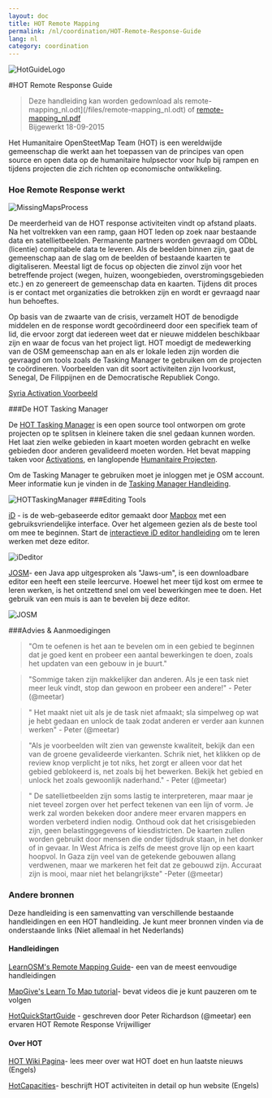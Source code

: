 ```yaml
---
layout: doc
title: HOT Remote Mapping  
permalink: /nl/coordination/HOT-Remote-Response-Guide 
lang: nl
category: coordination
---
```

![HotGuideLogo](http://hot.openstreetmap.org/sites/default/themes/hot/logo.png)

#HOT Remote Response Guide  

> Deze handleiding kan worden gedownload als  remote-mapping_nl.odt](/files/remote-mapping_nl.odt) of [remote-mapping_nl.pdf](/files/remote-mapping_nl.pdf)  
> Bijgewerkt 18-09-2015

Het Humanitaire OpenSteetMap Team (HOT) is een wereldwijde gemeenschap die werkt aan het toepassen van de principes van open source en open data op de humanitaire hulpsector voor hulp bij rampen en tijdens projecten die zich richten op economische ontwikkeling. 

### Hoe Remote Response werkt 

![MissingMapsProcess](http://hot.openstreetmap.org/sites/default/files/styles/large/public/process.png?itok=jlAYWov0)

De meerderheid van de HOT response activiteiten vindt op afstand plaats. Na het voltrekken van een ramp, gaan HOT leden op zoek naar bestaande data en satellietbeelden. Permanente partners worden gevraagd om ODbL (licentie) compitabele data te leveren. Als de beelden binnen zijn, gaat de gemeenschap aan de slag om de beelden of bestaande kaarten te digitaliseren. Meestal ligt de focus op objecten die zinvol zijn voor het betreffende project (wegen, huizen, woongebieden, overstromingsgebieden etc.) en zo genereert de gemeenschap data en kaarten. Tijdens dit proces is er contact met organizaties die betrokken zijn en wordt er gevraagd naar hun behoeftes.

Op basis van de zwaarte van de crisis, verzamelt HOT de benodigde middelen en de response wordt gecoördineerd door een specifiek team of lid, die ervoor zorgt dat iedereen weet dat er nieuwe middelen beschikbaar zijn en waar de focus van het project ligt. HOT moedigt de medewerking van de OSM gemeenschap aan en als er lokale leden zijn worden die gevraagd om  tools zoals de Tasking Manager te gebruiken om de projecten te coördineren. Voorbeelden van dit soort activiteiten zijn Ivoorkust, Senegal, De Filippijnen en de Democratische Republiek Congo.

[Syria Activation Voorbeeld](http://hot.openstreetmap.org/updates/2013-01-28_syria_activation)

###De HOT Tasking Manager 

De [HOT Tasking Manager](http://tasks.hotosm.org/) is een open source tool ontworpen om grote projecten op te splitsen in kleinere taken die snel gedaan kunnen worden. Het laat zien welke gebieden in kaart moeten worden gebracht en welke gebieden door anderen gevalideerd moeten worden. Het bevat mapping taken voor [Activations](http://wiki.openstreetmap.org/wiki/HOT_activation), en langlopende [Humanitaire Projecten](http://hot.openstreetmap.org/projects). 

Om de Tasking Manager te gebruiken moet je inloggen met je OSM account. Meer informatie kun je vinden in de [Tasking Manager Handleiding](http://learnosm.org/nl/coordination/tasking-manager/). 

![HOTTaskingManager](http://hot.openstreetmap.org/sites/default/files/styles/large/public/task_manager_v2_screenshot_CAR_example.png?itok=Q35ytxKl)
###Editing Tools 

[iD](http://learnosm.org/nl/beginner/id-editor/) - is de  web-gebaseerde editor gemaakt door  [Mapbox](www.mapbox.com) met een gebruiksvriendelijke interface. Over het algemeen gezien als de beste tool om mee te beginnen. Start de [interactieve iD editor handleiding](http://ideditor.com/) om te leren werken met deze editor.

![iDeditor](https://blog.openstreetmap.org/wp-content/uploads/2013/08/id-editor-sotm-us-2013-venue-screenshot.png)


[JOSM](https://josm.openstreetmap.de/)- een Java app uitgesproken als "Jaws-um", is een downloadbare editor een heeft een steile leercurve. Hoewel het meer tijd kost om ermee te leren werken, is het ontzettend snel om veel bewerkingen mee te doen. Het gebruik van een muis is aan te bevelen bij deze editor. 

![JOSM](http://njgeo.org/wp-content/uploads/2010/07/josm_osm_editor.png)

###Advies & Aanmoedigingen

>"Om te oefenen is het aan te bevelen om in een gebied te beginnen dat je goed kent en probeer
een aantal bewerkingen te doen, zoals het updaten van een gebouw in je buurt." 

>"Sommige taken zijn makkelijker dan anderen. Als je een task niet meer leuk vindt, stop dan gewoon en probeer een andere!" - Peter (@meetar) 

>" Het maakt niet uit als je de task niet afmaakt; sla simpelweg op wat je hebt gedaan en unlock de taak zodat anderen er verder aan kunnen werken" - Peter (@meetar)  

>"Als je voorbeelden wilt zien van gewenste kwaliteit, bekijk dan een van de groene gevalideerde vierkanten. Schrik niet, het klikken op de review knop verplicht je tot niks, het zorgt er alleen voor dat het gebied geblokeerd is, net zoals bij het bewerken. Bekijk het gebied en unlock het zoals gewoonlijk naderhand." - Peter (@meetar)  


>" De satellietbeelden zijn soms lastig te interpreteren, maar maar je niet teveel zorgen over het perfect tekenen van een lijn of vorm. Je werk zal worden bekeken door andere meer ervaren mappers en worden verbeterd indien nodig. Onthoud ook dat het crisisgebieden zijn, geen belastinggegevens of kiesdistricten. De kaarten zullen worden gebruikt door mensen die onder tijdsdruk staan, in het donker of in gevaar. In West Africa is zelfs de meest grove lijn op een kaart hoopvol. In Gaza zijn veel van de getekende gebouwen allang verdwenen, maar we markeren het feit dat ze gebouwd zijn. Accuraat zijn is mooi, maar niet het belangrijkste" -Peter (@meetar) 

 
### Andere bronnen 

Deze handleiding is een samenvatting van verschillende bestaande handleidingen en een HOT handleiding. Je kunt meer bronnen vinden via de onderstaande links (Niet allemaal in het Nederlands) 

#### Handleidingen

[LearnOSM's Remote Mapping Guide](http://learnosm.org/nl/coordination/remote/)- een van de meest eenvoudige handleidingen  

[MapGive's Learn To Map tutorial](http://mapgive.state.gov/learn-to-map/)- bevat videos die je kunt pauzeren om te volgen 

[HotQuickStartGuide](https://gist.github.com/meetar/b9929dfec129d1d7f5f2) - geschreven door Peter Richardson (@meetar) een ervaren HOT Remote Response Vrijwilliger

#### Over HOT 
[HOT Wiki Pagina](http://wiki.openstreetmap.org/wiki/Humanitarian_OSM_Team)-  lees meer over wat HOT doet en hun laatste nieuws (Engels) 

[HotCapacities](http://hot.openstreetmap.org/about/hot_capacities)- beschrijft HOT activiteiten in detail op hun website (Engels) 
